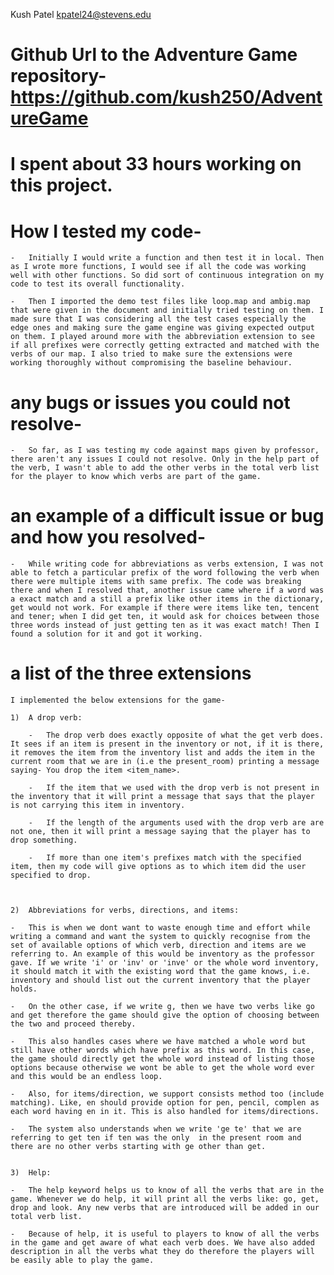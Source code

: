 Kush Patel kpatel24@stevens.edu

# Github Url to the Adventure Game repository- 	https://github.com/kush250/AdventureGame

# I spent about 33 hours working on this project.

# How I tested my code-
	-	Initially I would write a function and then test it in local. Then as I wrote more functions, I would see if all the code was working well with other functions. So did sort of continuous integration on my code to test its overall functionality.

  	-	Then I imported the demo test files like loop.map and ambig.map that were given in the document and initially tried testing on them. I made sure that I was considering all the test cases especially the edge ones and making sure the game engine was giving expected output on them. I played around more with the abbreviation extension to see if all prefixes were correctly getting extracted and matched with the verbs of our map. I also tried to make sure the extensions were working thoroughly without compromising the baseline behaviour.

# any bugs or issues you could not resolve-
	-	So far, as I was testing my code against maps given by professor, there aren't any issues I could not resolve. Only in the help part of the verb, I wasn't able to add the other verbs in the total verb list for the player to know which verbs are part of the game.


# an example of a difficult issue or bug and how you resolved- 
	-	While writing code for abbreviations as verbs extension, I was not able to fetch a particular prefix of the word following the verb when there were multiple items with same prefix. The code was breaking there and when I resolved that, another issue came where if a word was a exact match and a still a prefix like other items in the dictionary, get would not work. For example if there were items like ten, tencent and tener; when I did get ten, it would ask for choices between those three words instead of just getting ten as it was exact match! Then I found a solution for it and got it working.


# a list of the three extensions 

	I implemented the below extensions for the game-

	1)	A drop verb: 

		-	The drop verb does exactly opposite of what the get verb does. It sees if an item is present in the inventory or not, if it is there, it removes the item from the inventory list and adds the item in the current room that we are in (i.e the present_room) printing a message saying- You drop the item <item_name>. 

		-	If the item that we used with the drop verb is not present in the inventory that it will print a message that says that the player is not carrying this item in inventory.

		-	If the length of the arguments used with the drop verb are are not one, then it will print a message saying that the player has to drop something. 

		-	If more than one item's prefixes match with the specified item, then my code will give options as to which item did the user specified to drop.



	2)	Abbreviations for verbs, directions, and items: 

	-	This is when we dont want to waste enough time and effort while writing a command and want the system to quickly recognise from the set of available options of which verb, direction and items are we referring to. An example of this would be inventory as the professor gave. If we write 'i' or 'inv' or 'inve' or the whole word inventory, it should match it with the existing word that the game knows, i.e. inventory and should list out the current inventory that the player holds.

	-	On the other case, if we write g, then we have two verbs like go and get therefore the game should give the option of choosing between the two and proceed thereby.

	-	This also handles cases where we have matched a whole word but still have other words which have prefix as this word. In this case, the game should directly get the whole word instead of listing those options because otherwise we wont be able to get the whole word ever and this would be an endless loop.
   	
   	- 	Also, for items/direction, we support consists method too (include matching). Like, en should provide option for pen, pencil, complen as each word having en in it. This is also handled for items/directions.

   	-	The system also understands when we write 'ge te' that we are referring to get ten if ten was the only  in the present room and there are no other verbs starting with ge other than get.


   	3)	Help: 

   	-	The help keyword helps us to know of all the verbs that are in the game. Whenever we do help, it will print all the verbs like: go, get, drop and look. Any new verbs that are introduced will be added in our total verb list. 

   	-	Because of help, it is useful to players to know of all the verbs in the game and get aware of what each verb does. We have also added description in all the verbs what they do therefore the players will be easily able to play the game.


   	
